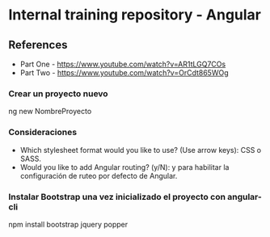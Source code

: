 # Internal training repository - Angular
## References
* Part One - https://www.youtube.com/watch?v=AR1tLGQ7COs
* Part Two - https://www.youtube.com/watch?v=OrCdt865WOg


### Crear un proyecto nuevo

ng new NombreProyecto

### Consideraciones

* Which stylesheet format would you like to use? (Use arrow keys): CSS o SASS.
* Would you like to add Angular routing? (y/N): y para habilitar la configuración de ruteo por defecto de Angular.

### Instalar Bootstrap una vez inicializado el proyecto con angular-cli

npm install bootstrap jquery popper
